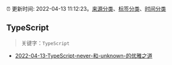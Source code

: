 :alarm_clock: 更新时间: 2022-04-13 11:12:23。[来源分类](../README.md)、[标签分类](../TAGS.md)、[时间分类](../TIMELINE.md)

## TypeScript


> 关键字：`TypeScript`



- [2022-04-13-TypeScript-never-和-unknown-的优雅之道](https://toutiao.io/k/8c6p38r) 